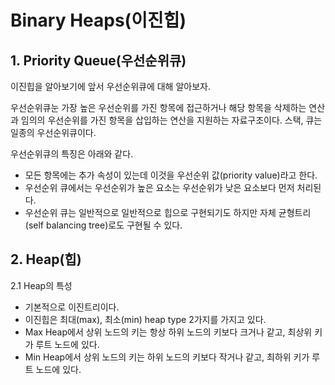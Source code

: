# Binary Heaps(이진힙)

## 1. Priority Queue(우선순위큐)

이진힙을 알아보기에 앞서 우선순위큐에 대해 알아보자.

우선순위큐눈 가장 높은 우선순위를 가진 항목에 접근하거나 해당 항목을 삭제하는 연산과 임의의 우선순위를
가진 항목을 삽입하는 연산을 지원하는 자료구조이다. 스택, 큐는 일종의 우선순위큐이다.

우선순위큐의 특징은 아래와 같다.
- 모든 항목에는 추가 속성이 있는데 이것을 우선순위 값(priority value)라고 한다.
- 우선순위 큐에서는 우선순위가 높은 요소는 우선순위가 낮은 요소보다 먼저 처리된다.
- 우선순위 큐는 일반적으로 일반적으로 힙으로 구현되기도 하지만 자체 균형트리(self balancing tree)로도
구현될 수 있다.


## 2. Heap(힙)

2.1 Heap의 특성

- 기본적으로 이진트리이다.
- 이진힙은 최대(max), 최소(min) heap type 2가지를 가지고 있다. 
- Max Heap에서 상위 노드의 키는 항상 하위 노드의 키보다 크거나 같고, 최상위 키가 루트 노드에 있다.
- Min Heap에서 상위 노드의 키는 하위 노드의 키보다 작거나 같고, 최하위 키가 루트 노드에 있다.
